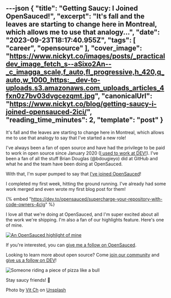 ---json
{
  "title": "Getting Saucy: I Joined OpenSauced!",
  "excerpt": "It's fall and the leaves are starting to change here in Montreal, which allows me to use that analogy...",
  "date": "2023-09-23T18:17:40.955Z",
  "tags": [
    "career",
    "opensource"
  ],
  "cover_image": "https://www.nickyt.co/images/posts/_practicaldev_image_fetch_s--aSixo2An--_c_imagga_scale,f_auto,fl_progressive,h_420,q_auto,w_1000_https:__dev-to-uploads.s3.amazonaws.com_uploads_articles_4fxn0z7bv03dvgcezqmt.jpg",
  "canonicalUrl": "https://www.nickyt.co/blog/getting-saucy-i-joined-opensauced-2ici/",
  "reading_time_minutes": 2,
  "template": "post"
}
---

It's fall and the leaves are starting to change here in Montreal, which allows me to use that analogy to say that I've started a new role!

I've always been a fan of open source and have had the privilege to be paid to work in open source since January 2020 ([I used to work at DEV!](https://dev.to/nickytonline/a-new-year-a-new-start-i-m-joining-the-dev-team-3ap0)). I've been a fan of all the stuff Brian Douglas (@bdougieyo) did at GitHub and what he and the team have been doing at OpenSauced.

With that, I'm super pumped to say that [I’ve joined OpenSauced](https://www.linkedin.com/posts/nickytonline_today-is-my-first-day-opensauced-im-looking-activity-7109549689242312704-g4_c)!

I completed my first week, hitting the ground running. I've already had some work merged and even wrote my first blog post for them!

{% embed "https://dev.to/opensauced/supercharge-your-repository-with-code-owners-4clg" %}

I love all that we're doing at OpenSauced, and I'm super excited about all the work we're shipping. I'm also a fan of our highlights feature. Here's one of mine.

[![An OpenSauced highlight of mine](https://www.nickyt.co/images/posts/_uploads_articles_af8k2ex8rl326bhumdat.png)](https://insights.opensauced.pizza/feed/432)

If you're interested, you can [give me a follow on OpenSauced](https://insights.opensauced.pizza/user/nickytonline?tab=highlights).

Looking to learn more about open source? Come [join our community](https://discord.com/invite/U2peSNf23P) and [give us a follow on DEV](https://dev.to/opensauced)!

![Someone riding a piece of pizza like a bull](https://media.giphy.com/media/10kxE34bJPaUO4/giphy.gif)

Stay saucy friends! 🍕

Photo by <a href="https://unsplash.com/@v_uk_europe?utm_source=unsplash&utm_medium=referral&utm_content=creditCopyText">Vit Ch</a> on <a href="https://unsplash.com/photos/Oxb84ENcFfU?utm_source=unsplash&utm_medium=referral&utm_content=creditCopyText">Unsplash</a>
